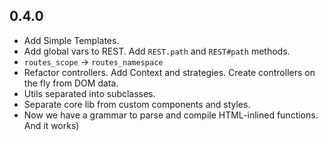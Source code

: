 ## 0.4.0
* Add Simple Templates.
* Add global vars to REST. Add `REST.path` and `REST#path` methods.
* `routes_scope` -> `routes_namespace`
* Refactor controllers. Add Context and strategies. Create controllers on the fly from DOM data.
* Utils separated into subclasses.
* Separate core lib from custom components and styles.
* Now we have a grammar to parse and compile HTML-inlined functions. And it works)
